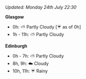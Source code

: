 *Updated: Monday 24th July 22:30*

**Glasgow**

* 0h: :partly_sunny: Partly Cloudy [:umbrella: as of 0h]
* 1h - 11h: :partly_sunny: Partly Cloudy

**Edinburgh**

* 0h - 7h: :partly_sunny: Partly Cloudy
* 8h, 9h: :cloud: Cloudy
* 10h, 11h: :umbrella: Rainy
